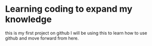 # Learning coding to expand my knowledge
this is my first project on github
I will be using this to learn how to use github and move forward from here.
